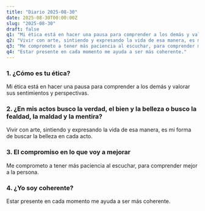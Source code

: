 ```yaml
---
title: "Diario 2025-08-30"
date: 2025-08-30T00:00:00Z
slug: "2025-08-30"
draft: false
q1: "Mi ética está en hacer una pausa para comprender a los demás y valorar sus sentimientos y perspectivas."
q2: "Vivir con arte, sintiendo y expresando la vida de esa manera, es mi forma de buscar la belleza en cada acto."
q3: "Me comprometo a tener más paciencia al escuchar, para comprender mejor a la persona."
q4: "Estar presente en cada momento me ayuda a ser más coherente."
---
```

### 1. ¿Cómo es tu ética?
Mi ética está en hacer una pausa para comprender a los demás y valorar sus sentimientos y perspectivas.

### 2. ¿En mis actos busco la verdad, el bien y la belleza o busco la fealdad, la maldad y la mentira?
Vivir con arte, sintiendo y expresando la vida de esa manera, es mi forma de buscar la belleza en cada acto.

### 3. El compromiso en lo que voy a mejorar
Me comprometo a tener más paciencia al escuchar, para comprender mejor a la persona.

### 4. ¿Yo soy coherente?
Estar presente en cada momento me ayuda a ser más coherente.
